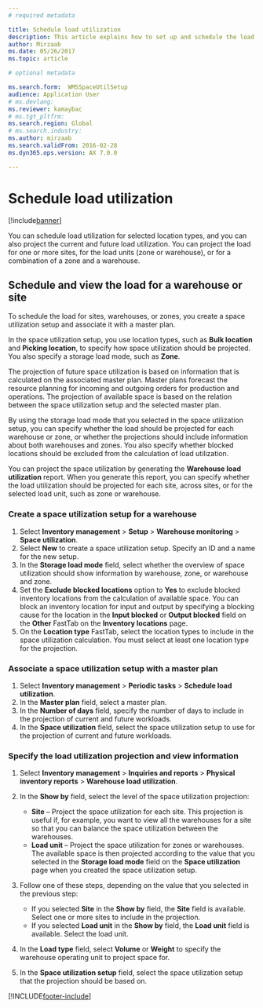 ```yaml
---
# required metadata

title: Schedule load utilization
description: This article explains how to set up and schedule the load for a warehouse.
author: Mirzaab
ms.date: 05/26/2017
ms.topic: article

# optional metadata

ms.search.form:  WMSSpaceUtilSetup
audience: Application User
# ms.devlang: 
ms.reviewer: kamaybac
# ms.tgt_pltfrm: 
ms.search.region: Global
# ms.search.industry: 
ms.author: mirzaab
ms.search.validFrom: 2016-02-28
ms.dyn365.ops.version: AX 7.0.0

---
```


# Schedule load utilization

[!include[banner](../includes/banner.md)]

You can schedule load utilization for selected location types, and you can also project the current and future load utilization. You can project the load for one or more sites, for the load units (zone or warehouse), or for a combination of a zone and a warehouse.

## Schedule and view the load for a warehouse or site

To schedule the load for sites, warehouses, or zones, you create a space utilization setup and associate it with a master plan.

In the space utilization setup, you use location types, such as **Bulk location** and **Picking location**, to specify how space utilization should be projected. You also specify a storage load mode, such as **Zone**.

The projection of future space utilization is based on information that is calculated on the associated master plan. Master plans forecast the resource planning for incoming and outgoing orders for production and operations. The projection of available space is based on the relation between the space utilization setup and the selected master plan.

By using the storage load mode that you selected in the space utilization setup, you can specify whether the load should be projected for each warehouse or zone, or whether the projections should include information about both warehouses and zones. You also specify whether blocked locations should be excluded from the calculation of load utilization.

You can project the space utilization by generating the **Warehouse load utilization** report. When you generate this report, you can specify whether the load utilization should be projected for each site, across sites, or for the selected load unit, such as zone or warehouse.

### Create a space utilization setup for a warehouse

1. Select **Inventory management** \> **Setup** \> **Warehouse monitoring** \> **Space utilization**.
2. Select **New** to create a space utilization setup. Specify an ID and a name for the new setup.
3. In the **Storage load mode** field, select whether the overview of space utilization should show information by warehouse, zone, or warehouse and zone.
4. Set the **Exclude blocked locations** option to **Yes** to exclude blocked inventory locations from the calculation of available space. You can block an inventory location for input and output by specifying a blocking cause for the location in the **Input blocked** or **Output blocked** field on the **Other** FastTab on the **Inventory locations** page.
5. On the **Location type** FastTab, select the location types to include in the space utilization calculation. You must select at least one location type for the projection.

### Associate a space utilization setup with a master plan

1. Select **Inventory management** \> **Periodic tasks** \> **Schedule load utilization**.
2. In the **Master plan** field, select a master plan.
3. In the **Number of days** field, specify the number of days to include in the projection of current and future workloads.
4. In the **Space utilization** field, select the space utilization setup to use for the projection of current and future workloads.

### Specify the load utilization projection and view information

1. Select **Inventory management** \> **Inquiries and reports** \> **Physical inventory reports** \> **Warehouse load utilization**.
2. In the **Show by** field, select the level of the space utilization projection:

    - **Site** – Project the space utilization for each site. This projection is useful if, for example, you want to view all the warehouses for a site so that you can balance the space utilization between the warehouses.
    - **Load unit** – Project the space utilization for zones or warehouses. The available space is then projected according to the value that you selected in the **Storage load mode** field on the **Space utilization** page when you created the space utilization setup.

3. Follow one of these steps, depending on the value that you selected in the previous step:

    - If you selected **Site** in the **Show by** field, the **Site** field is available. Select one or more sites to include in the projection.
    - If you selected **Load unit** in the **Show by** field, the **Load unit** field is available. Select the load unit.

4. In the **Load type** field, select **Volume** or **Weight** to specify the warehouse operating unit to project space for.
5. In the **Space utilization setup** field, select the space utilization setup that the projection should be based on.


[!INCLUDE[footer-include](../../includes/footer-banner.md)]